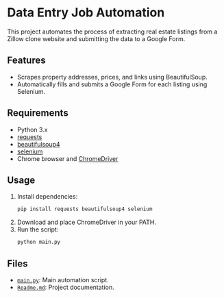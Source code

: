 # Data Entry Job Automation

This project automates the process of extracting real estate listings from a Zillow clone website and submitting the data to a Google Form.

## Features

- Scrapes property addresses, prices, and links using BeautifulSoup.
- Automatically fills and submits a Google Form for each listing using Selenium.

## Requirements

- Python 3.x
- [requests](https://pypi.org/project/requests/)
- [beautifulsoup4](https://pypi.org/project/beautifulsoup4/)
- [selenium](https://pypi.org/project/selenium/)
- Chrome browser and [ChromeDriver](https://chromedriver.chromium.org/downloads)

## Usage

1. Install dependencies:
   ```sh
   pip install requests beautifulsoup4 selenium
   ```
2. Download and place ChromeDriver in your PATH.
3. Run the script:
   ```sh
   python main.py
   ```

## Files

- [`main.py`](main.py): Main automation script.
- [`Readme.md`](Readme.md): Project documentation.
